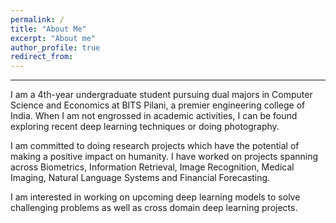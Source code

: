 ```yaml
---
permalink: /
title: "About Me"
excerpt: "About me"
author_profile: true
redirect_from: 
---
```

***
I am a 4th-year undergraduate student pursuing dual majors in Computer Science and Economics at BITS Pilani, a premier engineering college of India. When I am not engrossed in academic activities, I can be found exploring recent deep learning techniques or doing photography.

I am committed to doing research projects which have the potential of making a positive impact on humanity. I have worked on projects spanning across Biometrics, Information Retrieval, Image Recognition, Medical Imaging, Natural Language Systems and Financial Forecasting.

I am interested in working on upcoming deep learning models to solve challenging problems as well as cross domain deep learning projects.
